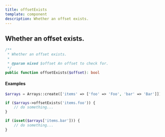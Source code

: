 ```yaml
---
title: offsetExists
template: component
description: Whether an offset exists.
---
```


<h2 class="font-normal text-lg">
Whether an offset exists.
</h2>

```php
/**
 * Whether an offset exists.
 *
 * @param mixed $offset An offset to check for.
 */
public function offsetExists($offset): bool
```

#### Examples

```php
$arrays = Arrays::create(['items' => ['foo' => 'Foo', 'bar' => 'Bar']]);

if ($arrays->offsetExists('items.foo')) {
    // do something...
}

if (isset($arrays['items.bar'])) {
    // do something...
}
```
